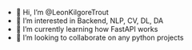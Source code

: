 - 👋 Hi, I’m @LeonKilgoreTrout
- 👀 I’m interested in Backend, NLP, CV, DL, DA
- 🌱 I’m currently learning how FastAPI works
- 💞️ I’m looking to collaborate on any python projects

<!---
LeonKilgoreTrout/LeonKilgoreTrout is a ✨ special ✨ repository because its `README.md` (this file) appears on your GitHub profile.
You can click the Preview link to take a look at your changes.
--->
